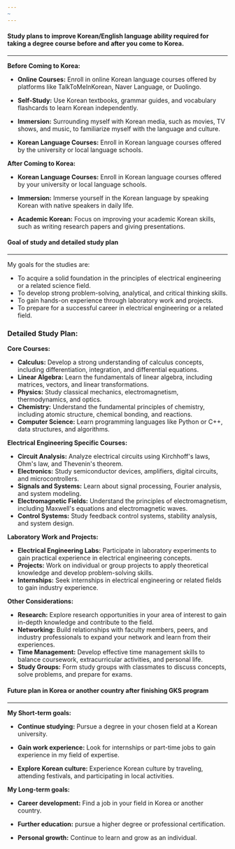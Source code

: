 ```yaml
---
~
---
```

#### **Study plans to improve Korean/English language ability required for taking a degree course before and after you come to Korea.**
---
**Before Coming to Korea:**

- **Online Courses:** Enroll in online Korean language courses offered by platforms like TalkToMeInKorean, Naver Language, or Duolingo.
  
- **Self-Study:** Use Korean textbooks, grammar guides, and vocabulary flashcards to learn Korean independently.
  
- **Immersion:** Surrounding myself with Korean media, such as movies, TV shows, and music, to familiarize myself with the language and culture. 
  
- **Korean Language Courses:** Enroll in Korean language courses offered by the university or local language schools.

**After Coming to Korea:**

- **Korean Language Courses:** Enroll in Korean language courses offered by your university or local language schools.
  
- **Immersion:** Immerse yourself in the Korean language by speaking Korean with native speakers in daily life.
  
- **Academic Korean:** Focus on improving your academic Korean skills, such as writing research papers and giving presentations.

#### **Goal of study and detailed study plan**
---
My goals for the studies are: 

- To acquire a solid foundation in the principles of electrical engineering or a related science field.
- To develop strong problem-solving, analytical, and critical thinking skills.
- To gain hands-on experience through laboratory work and projects.
- To prepare for a successful career in electrical engineering or a related field.

### Detailed Study Plan:

**Core Courses:**

- **Calculus:** Develop a strong understanding of calculus concepts, including differentiation, integration, and differential equations.
- **Linear Algebra:** Learn the fundamentals of linear algebra, including matrices, vectors, and linear transformations.
- **Physics:** Study classical mechanics, electromagnetism, thermodynamics, and optics.
- **Chemistry:** Understand the fundamental principles of chemistry, including atomic structure, chemical bonding, and reactions.
- **Computer Science:** Learn programming languages like Python or C++, data structures, and algorithms.

**Electrical Engineering Specific Courses:**

- **Circuit Analysis:** Analyze electrical circuits using Kirchhoff's laws, Ohm's law, and Thevenin's theorem.
- **Electronics:** Study semiconductor devices, amplifiers, digital circuits, and microcontrollers.
- **Signals and Systems:** Learn about signal processing, Fourier analysis, and system modeling.
- **Electromagnetic Fields:** Understand the principles of electromagnetism, including Maxwell's equations and electromagnetic waves.
- **Control Systems:** Study feedback control systems, stability analysis, and system design.

**Laboratory Work and Projects:**

- **Electrical Engineering Labs:** Participate in laboratory experiments to gain practical experience in electrical engineering concepts.
- **Projects:** Work on individual or group projects to apply theoretical knowledge and develop problem-solving skills.
- **Internships:** Seek internships in electrical engineering or related fields to gain industry experience.

**Other Considerations:**

- **Research:** Explore research opportunities in your area of interest to gain in-depth knowledge and contribute to the field.
- **Networking:** Build relationships with faculty members, peers, and industry professionals to expand your network and learn from their experiences.
- **Time Management:** Develop effective time management skills to balance coursework, extracurricular activities, and personal life.
- **Study Groups:** Form study groups with classmates to discuss concepts, solve problems, and prepare for exams.

#### **Future plan in Korea or another country after finishing GKS program**
---

**My Short-term goals:**

- **Continue studying:** Pursue a degree in your chosen field at a Korean university.
  
- **Gain work experience:** Look for internships or part-time jobs to gain experience in my field of expertise.
  
- **Explore Korean culture:** Experience Korean culture by traveling, attending festivals, and participating in local activities.

**My Long-term goals:**

- **Career development:** Find a job in your field in Korea or another country.
  
- **Further education:** pursue a higher degree or professional certification.
  
- **Personal growth:** Continue to learn and grow as an individual.